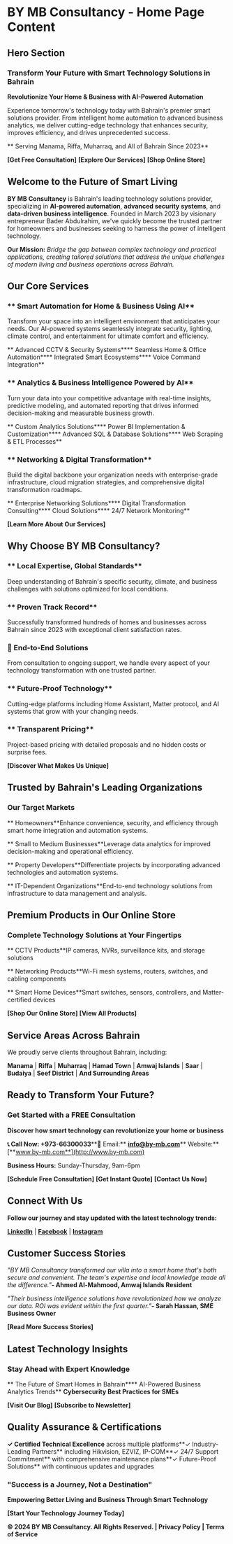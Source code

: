 **BY MB Consultancy - Home Page Content**
=========================================

**Hero Section**
----------------

### **Transform Your Future with Smart Technology Solutions in Bahrain**

**Revolutionize Your Home & Business with AI-Powered Automation**

Experience tomorrow's technology today with Bahrain's premier smart solutions provider. From intelligent home automation to advanced business analytics, we deliver cutting-edge technology that enhances security, improves efficiency, and drives unprecedented success.

**  Serving Manama, Riffa, Muharraq, and All of Bahrain Since 2023**

**\[Get Free Consultation\]** **\[Explore Our Services\]** **\[Shop Online Store\]**

**Welcome to the Future of Smart Living**
-----------------------------------------

**BY MB Consultancy** is Bahrain's leading technology solutions provider, specializing in **AI-powered automation**, **advanced security systems**, and **data-driven business intelligence**. Founded in March 2023 by visionary entrepreneur Bader Abdulrahim, we've quickly become the trusted partner for homeowners and businesses seeking to harness the power of intelligent technology.

**Our Mission:** _Bridge the gap between complex technology and practical applications, creating tailored solutions that address the unique challenges of modern living and business operations across Bahrain._

**Our Core Services**
---------------------

### **  Smart Automation for Home & Business Using AI**

Transform your space into an intelligent environment that anticipates your needs. Our AI-powered systems seamlessly integrate security, lighting, climate control, and entertainment for ultimate comfort and efficiency.

**  Advanced CCTV & Security Systems****  Seamless Home & Office Automation****  Integrated Smart Ecosystems****  Voice Command Integration**

### **  Analytics & Business Intelligence Powered by AI**

Turn your data into your competitive advantage with real-time insights, predictive modeling, and automated reporting that drives informed decision-making and measurable business growth.

**  Custom Analytics Solutions****  Power BI Implementation & Customization****  Advanced SQL & Database Solutions****  Web Scraping & ETL Processes**

### **  Networking & Digital Transformation**

Build the digital backbone your organization needs with enterprise-grade infrastructure, cloud migration strategies, and comprehensive digital transformation roadmaps.

**  Enterprise Networking Solutions****  Digital Transformation Consulting****  Cloud Solutions****  24/7 Network Monitoring**

**\[Learn More About Our Services\]**

**Why Choose BY MB Consultancy?**
---------------------------------

### **  Local Expertise, Global Standards**

Deep understanding of Bahrain's specific security, climate, and business challenges with solutions optimized for local conditions.

### ** Proven Track Record**

Successfully transformed hundreds of homes and businesses across Bahrain since 2023 with exceptional client satisfaction rates.

### **🔄 End-to-End Solutions**

From consultation to ongoing support, we handle every aspect of your technology transformation with one trusted partner.

### ** Future-Proof Technology**

Cutting-edge platforms including Home Assistant, Matter protocol, and AI systems that grow with your changing needs.

### ** Transparent Pricing**

Project-based pricing with detailed proposals and no hidden costs or surprise fees.

**\[Discover What Makes Us Unique\]**

**Trusted by Bahrain's Leading Organizations**
----------------------------------------------

### **Our Target Markets**

** Homeowners**Enhance convenience, security, and efficiency through smart home integration and automation systems.

** Small to Medium Businesses**Leverage data analytics for improved decision-making and operational efficiency.

** Property Developers**Differentiate projects by incorporating advanced technologies and automation systems.

** IT-Dependent Organizations**End-to-end technology solutions from infrastructure to data management and analysis.

**Premium Products in Our Online Store**
----------------------------------------

### **Complete Technology Solutions at Your Fingertips**

** CCTV Products**IP cameras, NVRs, surveillance kits, and storage solutions

**  Networking Products**Wi-Fi mesh systems, routers, switches, and cabling components

**  Smart Home Devices**Smart switches, sensors, controllers, and Matter-certified devices

**\[Shop Our Online Store\]** **\[View All Products\]**

**Service Areas Across Bahrain**
--------------------------------

We proudly serve clients throughout Bahrain, including:

**Manama** | **Riffa** | **Muharraq** | **Hamad Town** | **Amwaj Islands** | **Saar** | **Budaiya** | **Seef District** | **And Surrounding Areas**

**Ready to Transform Your Future?**
-----------------------------------

### **Get Started with a FREE Consultation**

**Discover how smart technology can revolutionize your home or business**

**📞 Call Now: +973-66300033****📧 Email:** [**info@by-mb.com**](mailto:info@by-mb.com)**  Website:** [**www.by-mb.com**](http://www.by-mb.com)

**Business Hours:** Sunday-Thursday, 9am-6pm

**\[Schedule Free Consultation\]** **\[Get Instant Quote\]** **\[Contact Us Now\]**

**Connect With Us**
-------------------

**Follow our journey and stay updated with the latest technology trends:**

[**LinkedIn**](https://www.linkedin.com/company/by-mb) | [**Facebook**](https://www.facebook.com/bymbcom) | [**Instagram**](https://www.instagram.com/bymbcom)

**Customer Success Stories**
----------------------------

_"BY MB Consultancy transformed our villa into a smart home that's both secure and convenient. The team's expertise and local knowledge made all the difference."_**\- Ahmed Al-Mahmood, Amwaj Islands Resident**

_"Their business intelligence solutions have revolutionized how we analyze our data. ROI was evident within the first quarter."_**\- Sarah Hassan, SME Business Owner**

**\[Read More Success Stories\]**

**Latest Technology Insights**
------------------------------

### **Stay Ahead with Expert Knowledge**

** The Future of Smart Homes in Bahrain**** AI-Powered Business Analytics Trends** **Cybersecurity Best Practices for SMEs**

**\[Visit Our Blog\]** **\[Subscribe to Newsletter\]**

**Quality Assurance & Certifications**
--------------------------------------

**✓ Certified Technical Excellence** across multiple platforms**✓ Industry-Leading Partners** including Hikvision, EZVIZ, IP-COM**✓ 24/7 Support Commitment** with comprehensive maintenance plans**✓ Future-Proof Solutions** with continuous updates and upgrades

### **"Success is a Journey, Not a Destination"**

**Empowering Better Living and Business Through Smart Technology**

**\[Start Your Technology Journey Today\]**

**© 2024 BY MB Consultancy. All Rights Reserved. | Privacy Policy | Terms of Service**